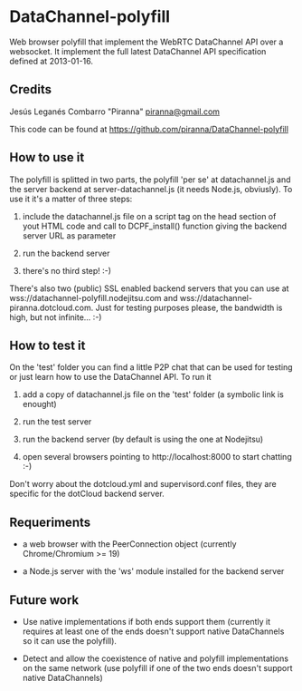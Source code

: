 DataChannel-polyfill
====================

Web browser polyfill that implement the WebRTC DataChannel API over a websocket.
It implement the full latest DataChannel API specification defined at 2013-01-16.

Credits
-------
Jesús Leganés Combarro "Piranna" <piranna@gmail.com>

This code can be found at https://github.com/piranna/DataChannel-polyfill

How to use it
-------------
The polyfill is splitted in two parts, the polyfill 'per se' at datachannel.js
and the server backend at server-datachannel.js (it needs Node.js, obviusly). To
use it it's a matter of three steps:

1. include the datachannel.js file on a script tag on the head section of yout
   HTML code and call to DCPF_install() function giving the backend server URL
   as parameter

2. run the backend server

3. there's no third step! :-)

There's also two (public) SSL enabled backend servers that you can use at
wss://datachannel-polyfill.nodejitsu.com and wss://datachannel-piranna.dotcloud.com.
Just for testing purposes please, the bandwidth is high, but not infinite... :-)

How to test it
--------------
On the 'test' folder you can find a little P2P chat that can be used for testing
or just learn how to use the DataChannel API. To run it

1. add a copy of datachannel.js file on the 'test' folder (a symbolic link is
   enought)

2. run the test server

3. run the backend server (by default is using the one at Nodejitsu)

4. open several browsers pointing to http://localhost:8000 to start chatting :-)

Don't worry about the dotcloud.yml and supervisord.conf files, they are specific
for the dotCloud backend server.

Requeriments
------------
* a web browser with the PeerConnection object (currently Chrome/Chromium >= 19)

* a Node.js server with the 'ws' module installed for the backend server

Future work
-----------
* Use native implementations if both ends support them (currently it requires at
  least one of the ends doesn't support native DataChannels so it can use the
  polyfill).

* Detect and allow the coexistence of native and polyfill implementations on the
  same network (use polyfill if one of the two ends doesn't support native
  DataChannels)
